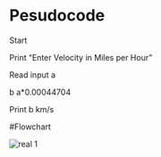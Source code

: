 # Pesudocode

 Start
 
 Print “Enter Velocity in Miles per  Hour”
 
 Read input a
 
 b  a*0.00044704
 
 Print b km/s

#Flowchart

![real 1](https://user-images.githubusercontent.com/118686647/210236561-05c79e89-9c02-4b42-bb54-00c1013b7fe1.jpg)
